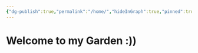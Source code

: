 ```yaml
---
{"dg-publish":true,"permalink":"/home/","hideInGraph":true,"pinned":true,"tags":["gardenEntry"],"noteIcon":""}
---
```


# Welcome to my Garden :))
